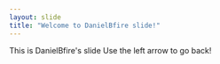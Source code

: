```yaml
---
layout: slide
title: "Welcome to DanielBfire slide!"
---
```

This is DanielBfire's slide
Use the left arrow to go back!
